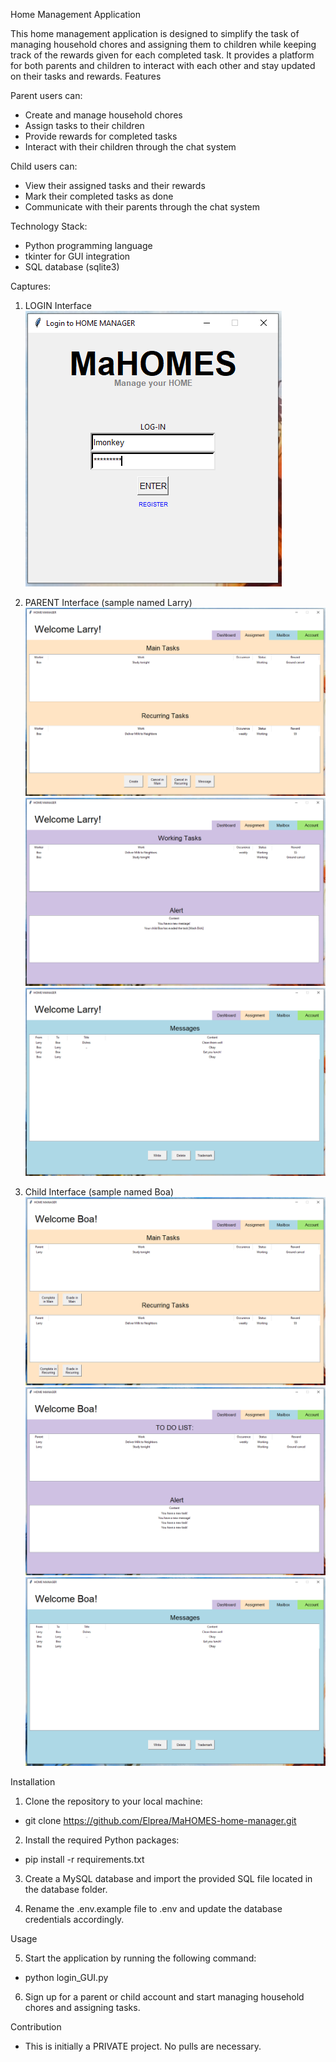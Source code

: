 Home Management Application

This home management application is designed to simplify the task of managing household chores and assigning them to children while keeping track of the rewards given for each completed task. It provides a platform for both parents and children to interact with each other and stay updated on their tasks and rewards.
Features

Parent users can:
- Create and manage household chores
- Assign tasks to their children
- Provide rewards for completed tasks
- Interact with their children through the chat system

Child users can:
- View their assigned tasks and their rewards
- Mark their completed tasks as done
- Communicate with their parents through the chat system

Technology Stack:
- Python programming language
- tkinter for GUI integration
- SQL database (sqlite3)

Captures:
1. LOGIN Interface 
![alt text](Screenshots/login_larry.png)


2. PARENT Interface (sample named Larry)
![alt text](Screenshots/Assignment.png)
![alt text](Screenshots/Dashboard.png)
![alt text](Screenshots/mailbox.png)

3. Child Interface (sample named Boa)
![alt text](Screenshots/Assignment_child.png)
![alt text](Screenshots/Dashboard_child.png)
![alt text](Screenshots/mailbox_child.png)


Installation
1. Clone the repository to your local machine:

* git clone https://github.com/Elprea/MaHOMES-home-manager.git

2. Install the required Python packages:

* pip install -r requirements.txt

3. Create a MySQL database and import the provided SQL file located in the database folder.

4. Rename the .env.example file to .env and update the database credentials accordingly.

Usage

5. Start the application by running the following command:

* python login_GUI.py

6. Sign up for a parent or child account and start managing household chores and assigning tasks.

Contribution

* This is initially a PRIVATE project. No pulls are necessary.